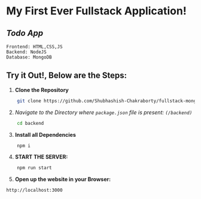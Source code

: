 # My First Ever Fullstack Application!
## *Todo App*

`Frontend: HTML,CSS,JS` <br>
`Backend: NodeJS` <br>
`Database: MongoDB`

## Try it Out!, Below are the Steps:

1. **Clone the Repository**
```bash
    git clone https://github.com/Shubhashish-Chakraborty/fullstack-mongo.git
```

2. *Navigate to the Directory where `package.json` file is present: `(/backend)`*
```bash
    cd backend
```

3. **Install all Dependencies**
```bash
    npm i
```


4. **START THE SERVER:**
```bash
    npm run start
```

5. **Open up the website in your Browser:**
```bash
http://localhost:3000
```